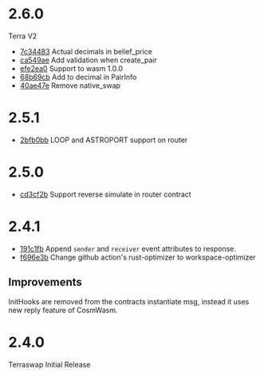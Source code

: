 # 2.6.0

Terra V2

* [7c34483](https://github.com/terraswap/terraswap/pull/48/commits/7c344838a7fee8d3ff071b45ca5d27a3fe543379) Actual decimals in belief_price
* [ca549ae](https://github.com/terraswap/terraswap/pull/48/commits/ca549ae2ea36a83e81f5bc151b10ec8e4064be56) Add validation when create_pair
* [efe2ea0](https://github.com/terraswap/terraswap/pull/48/commits/efe2ea07d6cbcd0cfd34e8954cff24627d7406f2) Support to wasm 1.0.0
* [68b69cb](https://github.com/terraswap/terraswap/pull/48/commits/68b69cbb239b9e5a250127f562a32ec5bdceff81) Add to decimal in PairInfo
* [40ae47e](https://github.com/terraswap/terraswap/pull/48/commits/40ae47eed3daa223e06d1f6602fe34d6c23c17e1) Remove native_swap

# 2.5.1

* [2bfb0bb](https://github.com/terraswap/terraswap/pull/20/commits/82954c0aa289f12a3fe66df30cf1a65ce7bd4a4e) LOOP and ASTROPORT support on router

# 2.5.0

* [cd3cf2b](https://github.com/terraswap/terraswap/pull/30/commits/cd3cf2bb8d2438f5de4f5c1859b91fa46be85bf3) Support reverse simulate in router contract

# 2.4.1

* [191c1fb](https://github.com/terraswap/terraswap/pull/20/commits/191c1fb11e84771a022d793b70b9fe70988e50d3) Append `sender` and `receiver` event attributes to response.
* [f696e3b](https://github.com/terraswap/terraswap/pull/20/commits/f696e3b94d996ddf7fd10333519b82a904b834b1) Change github action's rust-optimizer to workspace-optimizer 

## Improvements 
InitHooks are removed from the contracts instantiate msg, instead it uses new reply feature of CosmWasm. 

# 2.4.0

Terraswap Initial Release
